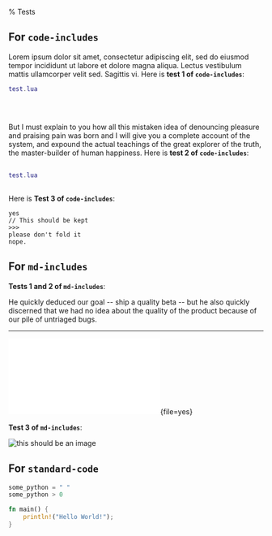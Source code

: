 % Tests

## For `code-includes`

Lorem ipsum dolor sit amet, consectetur adipiscing elit, sed do eiusmod tempor incididunt
ut labore et dolore magna aliqua. Lectus vestibulum mattis ullamcorper velit sed. Sagittis
vi.
Here is **test 1 of `code-includes`**:

```{.lua file=}
test.lua   
 
  
   
```

But I must explain to you how all this mistaken idea of denouncing pleasure and
praising pain was born and I will give you a complete account of the system,
and expound the actual teachings of the great explorer of the truth, the
master-builder of human happiness.
Here is **test 2 of `code-includes`**:

```{.lua file=no}
   
test.lua    
   
```

Here is **Test 3 of `code-includes`**:

```{.aa #file}
yes
// This should be kept
>>>
please don't fold it
nope.
```

## For `md-includes`

**Tests 1 and 2 of `md-includes`**:

He quickly deduced our goal -- ship a quality beta
-- but he also quickly discerned that we had no idea about the quality of the product because of our pile of untriaged bugs.

____

![beta](beta.md){file=yes}

**Test 3 of `md-includes`**:

![this should be an image](https://upload.wikimedia.org/wikipedia/commons/b/bd/Test.svg)

## For `standard-code`

```python
some_python = " "
some_python > 0
```

```rust
fn main() {
    println!("Hello World!");
}
```


